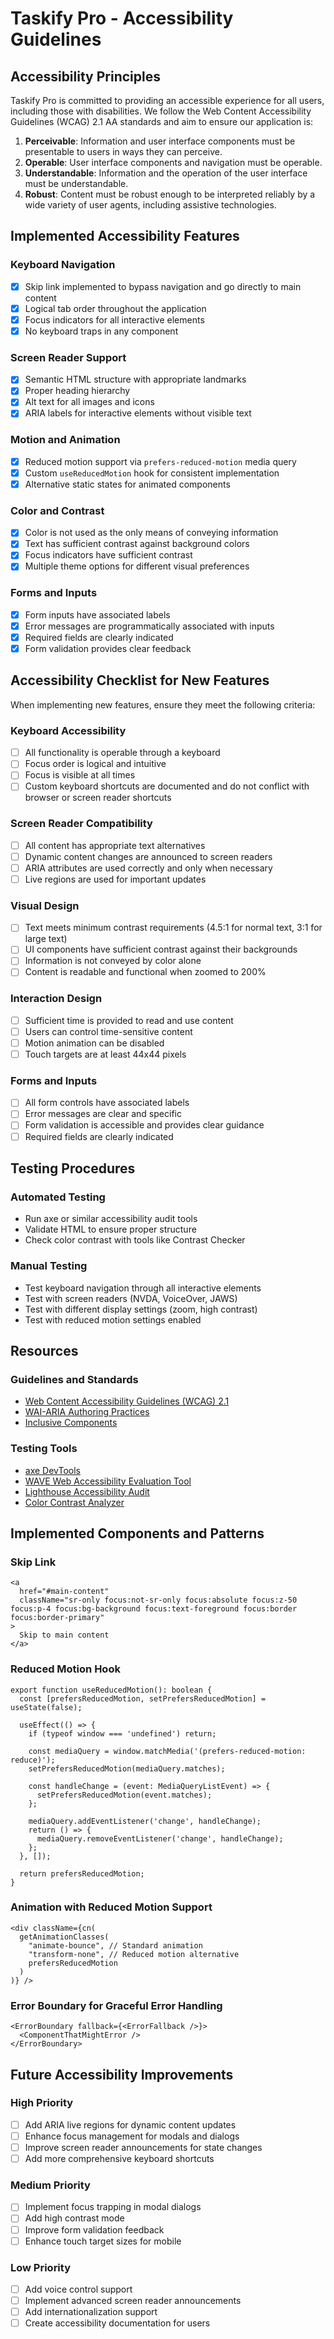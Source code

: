 # Taskify Pro - Accessibility Guidelines

## Accessibility Principles

Taskify Pro is committed to providing an accessible experience for all users, including those with disabilities. We follow the Web Content Accessibility Guidelines (WCAG) 2.1 AA standards and aim to ensure our application is:

1. **Perceivable**: Information and user interface components must be presentable to users in ways they can perceive.
2. **Operable**: User interface components and navigation must be operable.
3. **Understandable**: Information and the operation of the user interface must be understandable.
4. **Robust**: Content must be robust enough to be interpreted reliably by a wide variety of user agents, including assistive technologies.

## Implemented Accessibility Features

### Keyboard Navigation
- [x] Skip link implemented to bypass navigation and go directly to main content
- [x] Logical tab order throughout the application
- [x] Focus indicators for all interactive elements
- [x] No keyboard traps in any component

### Screen Reader Support
- [x] Semantic HTML structure with appropriate landmarks
- [x] Proper heading hierarchy
- [x] Alt text for all images and icons
- [x] ARIA labels for interactive elements without visible text

### Motion and Animation
- [x] Reduced motion support via `prefers-reduced-motion` media query
- [x] Custom `useReducedMotion` hook for consistent implementation
- [x] Alternative static states for animated components

### Color and Contrast
- [x] Color is not used as the only means of conveying information
- [x] Text has sufficient contrast against background colors
- [x] Focus indicators have sufficient contrast
- [x] Multiple theme options for different visual preferences

### Forms and Inputs
- [x] Form inputs have associated labels
- [x] Error messages are programmatically associated with inputs
- [x] Required fields are clearly indicated
- [x] Form validation provides clear feedback

## Accessibility Checklist for New Features

When implementing new features, ensure they meet the following criteria:

### Keyboard Accessibility
- [ ] All functionality is operable through a keyboard
- [ ] Focus order is logical and intuitive
- [ ] Focus is visible at all times
- [ ] Custom keyboard shortcuts are documented and do not conflict with browser or screen reader shortcuts

### Screen Reader Compatibility
- [ ] All content has appropriate text alternatives
- [ ] Dynamic content changes are announced to screen readers
- [ ] ARIA attributes are used correctly and only when necessary
- [ ] Live regions are used for important updates

### Visual Design
- [ ] Text meets minimum contrast requirements (4.5:1 for normal text, 3:1 for large text)
- [ ] UI components have sufficient contrast against their backgrounds
- [ ] Information is not conveyed by color alone
- [ ] Content is readable and functional when zoomed to 200%

### Interaction Design
- [ ] Sufficient time is provided to read and use content
- [ ] Users can control time-sensitive content
- [ ] Motion animation can be disabled
- [ ] Touch targets are at least 44x44 pixels

### Forms and Inputs
- [ ] All form controls have associated labels
- [ ] Error messages are clear and specific
- [ ] Form validation is accessible and provides clear guidance
- [ ] Required fields are clearly indicated

## Testing Procedures

### Automated Testing
- Run axe or similar accessibility audit tools
- Validate HTML to ensure proper structure
- Check color contrast with tools like Contrast Checker

### Manual Testing
- Test keyboard navigation through all interactive elements
- Test with screen readers (NVDA, VoiceOver, JAWS)
- Test with different display settings (zoom, high contrast)
- Test with reduced motion settings enabled

## Resources

### Guidelines and Standards
- [Web Content Accessibility Guidelines (WCAG) 2.1](https://www.w3.org/TR/WCAG21/)
- [WAI-ARIA Authoring Practices](https://www.w3.org/TR/wai-aria-practices-1.1/)
- [Inclusive Components](https://inclusive-components.design/)

### Testing Tools
- [axe DevTools](https://www.deque.com/axe/)
- [WAVE Web Accessibility Evaluation Tool](https://wave.webaim.org/)
- [Lighthouse Accessibility Audit](https://developers.google.com/web/tools/lighthouse)
- [Color Contrast Analyzer](https://developer.paciellogroup.com/resources/contrastanalyser/)

## Implemented Components and Patterns

### Skip Link
```tsx
<a 
  href="#main-content" 
  className="sr-only focus:not-sr-only focus:absolute focus:z-50 focus:p-4 focus:bg-background focus:text-foreground focus:border focus:border-primary"
>
  Skip to main content
</a>
```

### Reduced Motion Hook
```tsx
export function useReducedMotion(): boolean {
  const [prefersReducedMotion, setPrefersReducedMotion] = useState(false);

  useEffect(() => {
    if (typeof window === 'undefined') return;
    
    const mediaQuery = window.matchMedia('(prefers-reduced-motion: reduce)');
    setPrefersReducedMotion(mediaQuery.matches);
    
    const handleChange = (event: MediaQueryListEvent) => {
      setPrefersReducedMotion(event.matches);
    };
    
    mediaQuery.addEventListener('change', handleChange);
    return () => {
      mediaQuery.removeEventListener('change', handleChange);
    };
  }, []);

  return prefersReducedMotion;
}
```

### Animation with Reduced Motion Support
```tsx
<div className={cn(
  getAnimationClasses(
    "animate-bounce", // Standard animation
    "transform-none", // Reduced motion alternative
    prefersReducedMotion
  )
)} />
```

### Error Boundary for Graceful Error Handling
```tsx
<ErrorBoundary fallback={<ErrorFallback />}>
  <ComponentThatMightError />
</ErrorBoundary>
```

## Future Accessibility Improvements

### High Priority
- [ ] Add ARIA live regions for dynamic content updates
- [ ] Enhance focus management for modals and dialogs
- [ ] Improve screen reader announcements for state changes
- [ ] Add more comprehensive keyboard shortcuts

### Medium Priority
- [ ] Implement focus trapping in modal dialogs
- [ ] Add high contrast mode
- [ ] Improve form validation feedback
- [ ] Enhance touch target sizes for mobile

### Low Priority
- [ ] Add voice control support
- [ ] Implement advanced screen reader announcements
- [ ] Add internationalization support
- [ ] Create accessibility documentation for users
